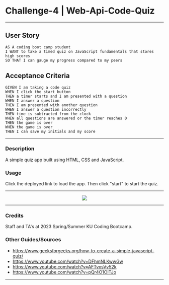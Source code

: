 # Challenge-4 | Web-Api-Code-Quiz
- - - -

## User Story

```
AS A coding boot camp student
I WANT to take a timed quiz on JavaScript fundamentals that stores high scores
SO THAT I can gauge my progress compared to my peers
```

## Acceptance Criteria

```
GIVEN I am taking a code quiz
WHEN I click the start button
THEN a timer starts and I am presented with a question
WHEN I answer a question
THEN I am presented with another question
WHEN I answer a question incorrectly
THEN time is subtracted from the clock
WHEN all questions are answered or the timer reaches 0
THEN the game is over
WHEN the game is over
THEN I can save my initials and my score
```
- - - -

### Description
A simple quiz app built using HTML, CSS and JavaScript.

### Usage
Click the deployed link to load the app. Then click "start" to start the quiz.

- - - -
<p align = "center">
<img src = "https://ibb.co/mC9Fqj2">
</p>

- - - -

### Credits
Staff and TA's at 2023 Spring/Summer KU Coding Bootcamp.

### Other Guides/Sources
* https://www.geeksforgeeks.org/how-to-create-a-simple-javascript-quiz/
* https://www.youtube.com/watch?v=DFhmNLKwwGw
* https://www.youtube.com/watch?v=AFTvxsVv52k
* https://www.youtube.com/watch?v=pQr4O1OITJo

- - - -